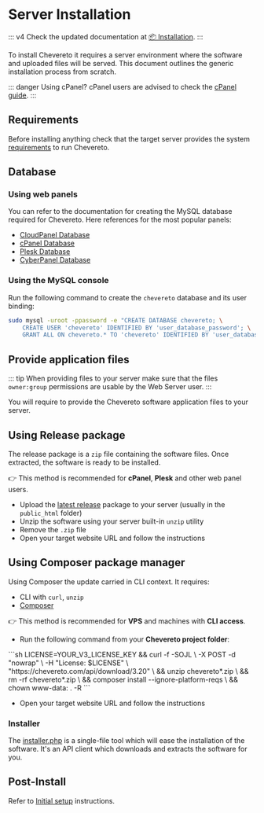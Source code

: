 # Server Installation

::: v4
Check the updated documentation at [📦 Installation](https://v4-docs.chevereto.com/application/installing/installation.html).
:::

To install Chevereto it requires a server environment where the software and uploaded files will be served. This document outlines the generic installation process from scratch.

::: danger Using cPanel?
cPanel users are advised to check the [cPanel guide](cpanel.md).
:::

## Requirements

Before installing anything check that the target server provides the system [requirements](../server/requirements.md) to run Chevereto.

## Database

### Using web panels

You can refer to the documentation for creating the MySQL database required for Chevereto. Here references for the most popular panels:

* [CloudPanel Database](https://www.cloudpanel.io/docs/cloudpanel-ce/frontend-area/databases)
* [cPanel Database](https://docs.cpanel.net/cpanel/databases/mysql-databases/)
* [Plesk Database](https://docs.plesk.com/en-US/obsidian/customer-guide/website-databases/creating-databases.65157/)
* [CyberPanel Database](https://cyberpanel.net/docs/view-and-manage-databases-table-from-cloud-platform/)

### Using the MySQL console

Run the following command to create the `chevereto` database and its user binding:

```sh
sudo mysql -uroot -ppassword -e "CREATE DATABASE chevereto; \
    CREATE USER 'chevereto' IDENTIFIED BY 'user_database_password'; \
    GRANT ALL ON chevereto.* TO 'chevereto' IDENTIFIED BY 'user_database_password';"
```

## Provide application files

::: tip
When providing files to your server make sure that the files `owner:group` permissions are usable by the Web Server user.
:::

You will require to provide the Chevereto software application files to your server.

## Using Release package

The release package is a `zip` file containing the software files. Once extracted, the software is ready to be installed.

👉 This method is recommended for **cPanel**, **Plesk** and other web panel users.

* Upload the [latest release](https://chevereto.com/panel/downloads) package to your server (usually in the `public_html` folder)
* Unzip the software using your server built-in `unzip` utility
* Remove the `.zip` file
* Open your target website URL and follow the instructions

## Using Composer package manager

Using Composer the update carried in CLI context. It requires:

* CLI with `curl`, `unzip`
* [Composer](https://getcomposer.org/)

👉 This method is recommended for **VPS** and machines with **CLI access**.

* Run the following command from your **Chevereto project folder**:

<code-group>
<code-block title="Debian">
```sh
LICENSE=YOUR_V3_LICENSE_KEY &&
curl -f -SOJL \
    -X POST -d "nowrap" \
    -H "License: $LICENSE" \
    "https://chevereto.com/api/download/3.20" \
&& unzip chevereto*.zip \
&& rm -rf chevereto*.zip \
&& composer install --ignore-platform-reqs \
&& chown www-data: . -R
```
</code-block>
</code-group>

* Open your target website URL and follow the instructions

### Installer

The [installer.php](https://github.com/chevereto/installer) is a single-file tool which will ease the installation of the software. It's an API client which downloads and extracts the software for you.

## Post-Install

Refer to [Initial setup](../../manual/first-steps/initial-setup.md) instructions.
